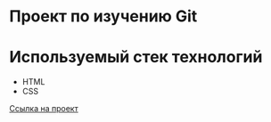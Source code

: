 # Проект по изучению Git

# Используемый стек технологий

-   HTML
-   CSS

[Ссылка на проект](https://github.com/Vadim-Zaytsev/git-learn)
